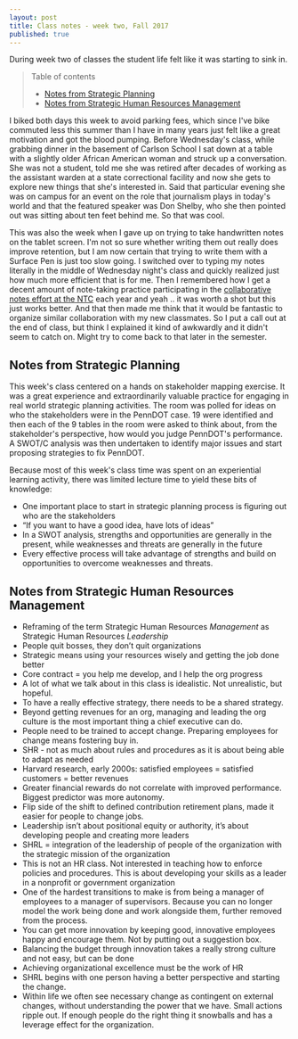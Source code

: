 ```yaml
---
layout: post
title: Class notes - week two, Fall 2017
published: true
---
```


During week two of classes the student life felt like it was starting to sink in.

> <span class="toc">Table of contents
> * [Notes from Strategic Planning](#notes-from-strategic-planning)
> * [Notes from Strategic Human Resources Management](#notes-from-strategic-human-resources-management)</span>

I biked both days this week to avoid parking fees, which since I've bike commuted less this summer than I have in many years just felt like a great motivation and got the blood pumping. Before Wednesday's class, while grabbing dinner in the basement of Carlson School I sat down at a table with a slightly older African American woman and struck up a conversation. She was not a student, told me she was retired after decades of working as the assistant warden at a state correctional facility and now she gets to explore new things that she's interested in. Said that particular evening she was on campus for an event on the role that journalism plays in today's world and that the featured speaker was Don Shelby, who she then pointed out was sitting about ten feet behind me. So that was cool.

This was also the week when I gave up on trying to take handwritten notes on the tablet screen. I'm not so sure whether writing them out really does improve retention, but I am now certain that trying to write them with a Surface Pen is just too slow going. I switched over to typing my notes literally in the middle of Wednesday night's class and quickly realized just how much more efficient that is for me. Then I remembered how I get a decent amount of note-taking practice participating in the [collaborative notes effort at the NTC](http://bit.ly/ntcnotes) each year and yeah .. it was worth a shot but this just works better. And that then made me think that it would be fantastic to organize similar collaboration with my new classmates. So I put a call out at the end of class, but think I explained it kind of awkwardly and it didn't seem to catch on. Might try to come back to that later in the semester.

## Notes from Strategic Planning

This week's class centered on a hands on stakeholder mapping exercise. It was a great experience and extraordinarily valuable practice for engaging in real world strategic planning activities. The room was polled for ideas on who the stakeholders were in the PennDOT case. 19 were identified and then each of the 9 tables in the room were asked to think about, from the stakeholder's perspective, how would you judge PennDOT's performance. A SWOT/C analysis was then undertaken to identify major issues and start proposing strategies to fix PennDOT.

Because most of this week's class time was spent on an experiential learning activity, there was limited lecture time to yield these bits of knowledge:

* One important place to start in strategic planning process is figuring out who are the stakeholders
* “If you want to have a good idea, have lots of ideas”
* In a SWOT analysis, strengths and opportunities are generally in the present, while weaknesses and threats are generally in the future
* Every effective process will take advantage of strengths and build on opportunities to overcome weaknesses and threats.

## Notes from Strategic Human Resources Management

* Reframing of the term Strategic Human Resources _Management_ as Strategic Human Resources _Leadership_
* People quit bosses, they don’t quit organizations
* Strategic means using your resources wisely and getting the job done better
* Core contract = you help me develop, and I help the org progress
* A lot of what we talk about in this class is idealistic. Not unrealistic, but hopeful.
* To have a really effective strategy, there needs to be a shared strategy.
* Beyond getting revenues for an org, managing and leading the org culture is the most important thing a chief executive can do.
* People need to be trained to accept change. Preparing employees for change means fostering buy in.
* SHR - not as much about rules and procedures as it is about being able to adapt as needed
* Harvard research, early 2000s: satisfied employees = satisfied customers = better revenues
* Greater financial rewards do not correlate with improved performance. Biggest predictor was more autonomy.
* Flip side of the shift to defined contribution retirement plans, made it easier for people to change jobs.
* Leadership isn’t about positional equity or authority, it’s about developing people and creating more leaders
* SHRL = integration of the leadership of people of the organization with the strategic mission of the organization
* This is not an HR class. Not interested in teaching how to enforce policies and procedures. This is about developing your skills as a leader in a nonprofit or government organization
* One of the hardest transitions to make is from being a manager of employees to a manager of supervisors. Because you can no longer model the work being done and work alongside them, further removed from the process.
* You can get more innovation by keeping good, innovative employees happy and encourage them. Not by putting out a suggestion box.
* Balancing the budget through innovation takes a really strong culture and not easy, but can be done
* Achieving organizational excellence must be the work of HR
* SHRL begins with one person having a better perspective and starting the change.
* Within life we often see necessary change as contingent on external changes, without understanding the power that we have. Small actions ripple out. If enough people do the right thing it snowballs and has a leverage effect for the organization.
